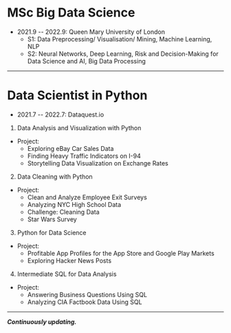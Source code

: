 # MSc Big Data Science
- 2021.9 -- 2022.9: Queen Mary University of London
	- S1: Data Preprocessing/ Visualisation/ Mining, Machine Learning, NLP
	- S2: Neural Networks, Deep Learning, Risk and Decision-Making for Data Science and AI, Big Data Processing
***
# Data Scientist in Python
- 2021.7 -- 2022.7: Dataquest.io
1. Data Analysis and Visualization with Python
- Project:
	- Exploring eBay Car Sales Data
	- Finding Heavy Traffic Indicators on I-94
	- Storytelling Data Visualization on Exchange Rates

2. Data Cleaning with Python
- Project:
	- Clean and Analyze Employee Exit Surveys
	- Analyzing NYC High School Data
	- Challenge: Cleaning Data 
	- Star Wars Survey

3. Python for Data Science
- Project:
	- Profitable App Profiles for the App Store and Google Play Markets
	- Exploring Hacker News Posts

4. Intermediate SQL for Data Analysis
- Project:
	- Answering Business Questions Using SQL 
	- Analyzing CIA Factbook Data Using SQL
***
***Continuously updating.***
